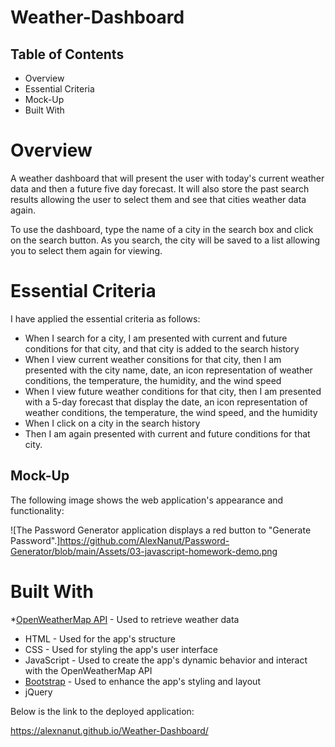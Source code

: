 # Weather-Dashboard


## Table of Contents

* Overview
* Essential Criteria
* Mock-Up
* Built With


# Overview

A weather dashboard that will present the user with today's current weather data and then a future five day forecast. It will also store the past search results allowing the user to select them and see that cities weather data again.  

To use the dashboard, type the name of a city in the search box and click on the search button. As you search, the city will be saved to a list allowing you to select them again for viewing.

# Essential Criteria 

I have applied the essential criteria as follows:

* When I search for a city, I am presented with current and future conditions for that city, and that city is added to the search history
* When I view current weather consitions for that city, then I am presented with the city name, date, an icon representation of weather conditions, the temperature, the humidity, and the wind speed
* When I view future weather conditions for that city, then I am presented with a 5-day forecast that display the date, an icon representation of weather conditions, the temperature, the wind speed, and the humidity
* When I click on a city in the search history
* Then I am again presented with current and future conditions for that city. 

## Mock-Up

The following image shows the web application's appearance and functionality:

![The Password Generator application displays a red button to "Generate Password".]https://github.com/AlexNanut/Password-Generator/blob/main/Assets/03-javascript-homework-demo.png

# Built With

*[OpenWeatherMap API](https://openweathermap.org/api) - Used to retrieve weather data
* HTML - Used for the app's structure
* CSS - Used for styling the app's user interface
* JavaScript - Used to create the app's dynamic behavior and interact with the OpenWeatherMap API
* [Bootstrap](https://getbootstrap.com/) - Used to enhance the app's styling and layout
* jQuery 

Below is the link to the deployed application: 

https://alexnanut.github.io/Weather-Dashboard/

